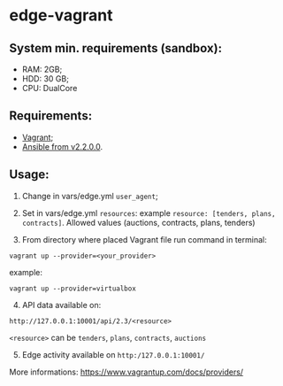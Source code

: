 # edge-vagrant
## System min. requirements (sandbox):
* RAM: 2GB;
* HDD: 30 GB;
* CPU: DualCore

## Requirements:
* [Vagrant](https://www.vagrantup.com/docs/getting-started/);
* [Ansible from v2.2.0.0](http://docs.ansible.com/ansible/intro.html).

## Usage:
1. Change in vars/edge.yml `user_agent`;
2. Set in vars/edge.yml `resources`: example `resource: [tenders, plans, contracts]`. Allowed values (auctions, contracts, plans, tenders)

3. From directory where placed Vagrant file run command in terminal:
  ```
  vagrant up --provider=<your_provider>
  ```
  example:
  ```
  vagrant up --provider=virtualbox
  ```

4. API data available on:
  ```
  http://127.0.0.1:10001/api/2.3/<resource>
  ```
  `<resource>` can be `tenders`, `plans`, `contracts`, `auctions`

5. Edge activity available on `http:/127.0.0.1:10001/`

More informations: https://www.vagrantup.com/docs/providers/
